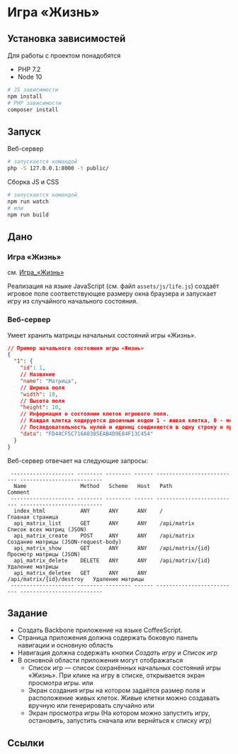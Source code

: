 # Игра «Жизнь»

## Установка зависимостей

Для работы с проектом понадобятся

 * PHP 7.2
 * Node 10

```bash
# JS зависимости
npm install
# PHP зависимости
composer install
```

## Запуск

Веб-сервер

```bash
# запускается командой
php -S 127.0.0.1:8000 -t public/
```

Сборка JS и CSS

```bash
# запускается командой
npm run watch
# или
npm run build
```

## Дано

### Игра «Жизнь»

см. [Игра_«Жизнь»]

Реализация на языке JavaScript (см. файл `assets/js/life.js`) создаёт игровое поле соответствующее
размеру окна браузера и запускает игру из случайного начального состояния.

### Веб-сервер

Умеет хранить матрицы начальных состояний игры «Жизнь».

```json
// Пример начального состояния игры «Жизнь»
{
  "1": {
    "id": 1,
    // Название
    "name": "Матрица",
    // Ширина поля
    "width": 10,
    // Высота поля
    "height": 10,
    // Информация о состоянии клеток игрового поля.
    // Каждая клетка кодируется двоичным кодом 1 - живая клетка, 0 - мёртвая
    // Последовательность нулей и единиц соединяется в одну строку и преобразуется в цестнадцатиричный код
    "data": "FD44CF5C716A0385EAB4D9E84F13C454"
  }
}
```

Веб-сервер отвечает на следующие запросы:

```
 -------------------- -------- -------- ------ -------------------------- -------------------------- 
  Name                 Method   Scheme   Host   Path                       Comment
 -------------------- -------- -------- ------ -------------------------- -------------------------- 
  index_html           ANY      ANY      ANY    /                          Главная страница
  api_matrix_list      GET      ANY      ANY    /api/matrix                Список всех матриц (JSON)
  api_matrix_create    POST     ANY      ANY    /api/matrix                Создание матрицы (JSON-request-body)
  api_matrix_show      GET      ANY      ANY    /api/matrix/{id}           Просмотр матрицы (JSON)
  api_matrix_delete    DELETE   ANY      ANY    /api/matrix/{id}           Удаление матрицы
  api_matrix_deletee   GET      ANY      ANY    /api/matrix/{id}/destroy   Удаление матрицы
 -------------------- -------- -------- ------ -------------------------- -------------------------- 

```

## Задание

 * Создать Backbone приложение на языке CoffeeScript.
 * Страница приложения должна содержать боковую панель навигации и основную область
 * Навигация должна содержать кнопки _Создать игру_ и _Список игр_
 * В основной области приложения могут отображаться
    - Список игр — cписок сохранённых начальных состояний игры «Жизнь».
      При клике на игру в списке, открывается экран просмотра игры.
        или
    - Экран создания игры на котором задаётся размер поля и расположение живых клеток.
      Живые клетки можно создавать вручную или генерировать случайно
        или
    - Экран просмотра игры (На котором можно запустить игру, остановить, запустить сначала или вернйться к списку игр)

## Ссылки

[Backbone.js]: http://backbonejs.org/
[Backbone.js по-русски]: http://backbonejs.ru/
[Marionette.js]: https://marionettejs.com/
[CoffeeScript]: https://coffeescript.org/#functions
[Twitter Bootstrap]: https://getbootstrap.com
[Игра_«Жизнь»]: https://ru.wikipedia.org/wiki/Игра_«Жизнь»

